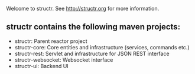 Welcome to structr. See http://structr.org for more information.

<h2>structr contains the following maven projects:</h2>

<ul>
<li>structr: Parent reactor project
<li>structr-core: Core entities and infrastructure (services, commands etc.)
<li>structr-rest: Servlet and infrastructure for JSON REST interface
<li>structr-websocket: Websocket interface
<li>structr-ui: Backend UI
</ul>

